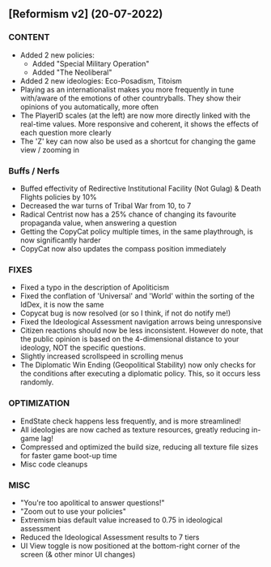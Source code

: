## [Reformism v2] (20-07-2022)

### CONTENT
* Added 2 new policies:
	- Added "Special Military Operation"
	- Added "The Neoliberal"
* Added 2 new ideologies: Eco-Posadism, Titoism
* Playing as an internationalist makes you more frequently in tune with/aware of the emotions of other countryballs. They show their opinions of you automatically, more often
* The PlayerID scales (at the left) are now more directly linked with the real-time values. 
More responsive and coherent, it shows the effects of each question more clearly
* The 'Z' key can now also be used as a shortcut for changing the game view / zooming in

### Buffs / Nerfs
* Buffed effectivity of Redirective Institutional Facility (Not Gulag) & Death Flights policies by 10% 
* Decreased the war turns of Tribal War from 10, to 7
* Radical Centrist now has a 25% chance of changing its favourite propaganda value, when answering a question
* Getting the CopyCat policy multiple times, in the same playthrough, is now significantly harder
* CopyCat now also updates the compass position immediately

### FIXES
* Fixed a typo in the description of Apoliticism 
* Fixed the conflation of 'Universal' and 'World' within the sorting of the IdDex, it is now the same 
* Copycat bug is now resolved (or so I think, if not do notify me!)
* Fixed the Ideological Assessment navigation arrows being unresponsive
* Citizen reactions should now be less inconsistent. However do note, that the public opinion is based on the 4-dimensional distance to your ideology, NOT the specific questions.
* Slightly increased scrollspeed in scrolling menus 
* The Diplomatic Win Ending (Geopolitical Stability) now only checks for the conditions after executing a diplomatic policy. This, so it occurs less randomly.

### OPTIMIZATION
* EndState check happens less frequently, and is more streamlined!
* All ideologies are now cached as texture resources, greatly reducing in-game lag!
* Compressed and optimized the build size, reducing all texture file sizes for faster game boot-up time
* Misc code cleanups

### MISC
* "You're too apolitical to answer questions!"
* "Zoom out to use your policies" 
* Extremism bias default value increased to 0.75 in ideological assessment
* Reduced the Ideological Assessment results to 7 tiers
* UI View toggle is now positioned at the bottom-right corner of the screen (& other minor UI changes)